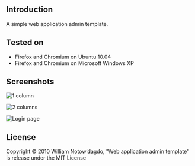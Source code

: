 ## Introduction

A simple web application admin template.

## Tested on

* Firefox and Chromium on Ubuntu 10.04
* Firefox and Chromium on Microsoft Windows XP

## Screenshots

![1 column](http://farm5.static.flickr.com/4038/5169826284_942369fdf8.jpg "1 column")

![2 columns](http://farm2.static.flickr.com/1365/5169826630_f502efb235.jpg "2 columns")

![Login page](http://farm2.static.flickr.com/1335/5169826682_c2944ac51b.jpg "Login page")

## License

Copyright &copy; 2010 William Notowidagdo, "Web application admin template" is release under the MIT License
